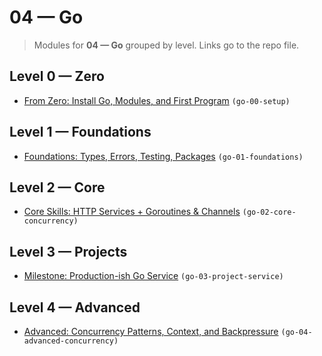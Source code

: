 # 04 — Go

> Modules for **04 — Go** grouped by level. Links go to the repo file.

## Level 0 — Zero

- [From Zero: Install Go, Modules, and First Program](https://github.com/AyhamJo7/Zero-2-Pro/blob/main/04-go/go-00-setup.md) `(go-00-setup)`

## Level 1 — Foundations

- [Foundations: Types, Errors, Testing, Packages](https://github.com/AyhamJo7/Zero-2-Pro/blob/main/04-go/go-01-foundations.md) `(go-01-foundations)`

## Level 2 — Core

- [Core Skills: HTTP Services + Goroutines & Channels](https://github.com/AyhamJo7/Zero-2-Pro/blob/main/04-go/go-02-core-concurrency.md) `(go-02-core-concurrency)`

## Level 3 — Projects

- [Milestone: Production-ish Go Service](https://github.com/AyhamJo7/Zero-2-Pro/blob/main/04-go/go-03-project-service.md) `(go-03-project-service)`

## Level 4 — Advanced

- [Advanced: Concurrency Patterns, Context, and Backpressure](https://github.com/AyhamJo7/Zero-2-Pro/blob/main/04-go/go-04-advanced-concurrency.md) `(go-04-advanced-concurrency)`
